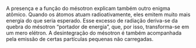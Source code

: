 ﻿A presença e a função do mésotron explicam também outro enigma atômico. Quando os átomos atuam radioativamente, eles emitem muito mais energia do que seria esperado. Esse excesso de radiação deriva-se da quebra do mésotron “portador de energia”, que, por isso, transforma-se em um mero elétron. A desintegração do mésotron é também acompanhada pela emissão de certas partículas pequenas não carregadas.